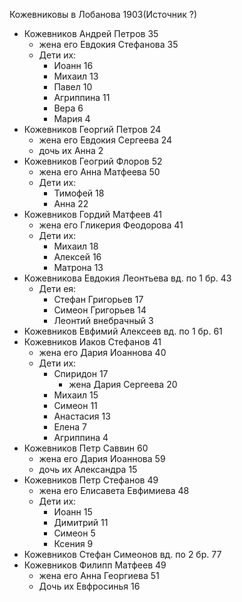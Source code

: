 Кожевниковы в Лобанова 1903(Источник ?)

* Кожевников Андрей Петров 35
  * жена его Евдокия Стефанова 35
  * Дети их:
    * Иоанн 16
    * Михаил 13
    * Павел 10
    * Агриппина 11
    * Вера 6
    * Мария 4
* Кожевников Георгий Петров 24
  * жена его Евдокия Сергеева 24
  * дочь их Анна 2
* Кожевников Геогрий Флоров 52
  * жена его Анна Матфеева 50
  * Дети их:
    * Тимофей 18
    * Анна 22
* Кожевников Гордий Матфеев 41
  * жена его Гликерия Феодорова 41
  * Дети их:
    * Михаил 18
    * Алексей 16
    * Матрона 13
* Кожевникова Евдокия Леонтьева вд. по 1 бр. 43
  * Дети ея:
    * Стефан Григорьев 17
    * Симеон Григорьев 14
    * Леонтий внебрачный 3
* Кожевников Евфимий Алексеев вд. по 1 бр. 61
* Кожевников Иаков Стефанов 41
  * жена его Дария Иоаннова 40
  * Дети их:
    * Спиридон 17
      * жена Дария Сергеева 20
    * Михаил 15
    * Симеон 11
    * Анастасия 13
    * Елена 7
    * Агриппина 4
* Кожевников Петр Саввин 60
  * жена его Дария Иоаннова 59
  * дочь их Александра 15
* Кожевников Петр Стефанов 49
  * жена его Елисавета Евфимиева 48
  * Дети их:
    * Иоанн 15
    * Димитрий 11
    * Симеон 5
    * Ксения 9
* Кожевников Стефан Симеонов вд. по 2 бр. 77
* Кожевников Филипп Матфеев 49
  * жена его Анна Георгиева 51
  * Дочь их Евфросинья 16

